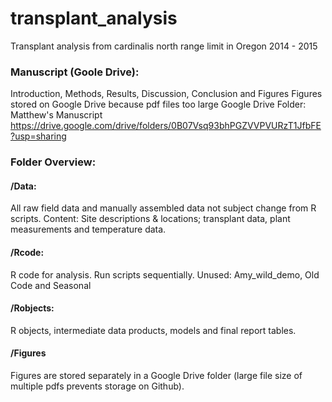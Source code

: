 # transplant_analysis
Transplant analysis from cardinalis north range limit in Oregon 2014 - 2015

### Manuscript (Goole Drive):
Introduction, Methods, Results, Discussion, Conclusion and Figures
Figures stored on Google Drive because pdf files too large 
Google Drive Folder: Matthew's Manuscript
https://drive.google.com/drive/folders/0B07Vsq93bhPGZVVPVURzT1JfbFE?usp=sharing

### Folder Overview:
#### /Data:
All raw field data and manually assembled data not subject change from R scripts.
Content: Site descriptions & locations; transplant data, plant measurements and temperature data.
#### /Rcode:
R code for analysis. Run scripts sequentially. Unused: Amy_wild_demo, Old Code and Seasonal
#### /Robjects:
R objects, intermediate data products, models and final report tables.
#### /Figures
Figures are stored separately in a Google Drive folder (large file size of multiple pdfs prevents storage on Github).